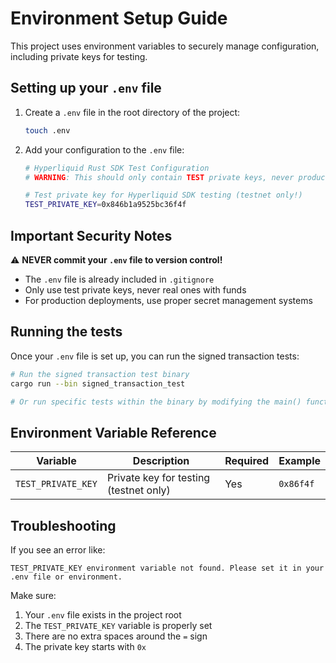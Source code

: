 # Environment Setup Guide

This project uses environment variables to securely manage configuration, including private keys for testing.

## Setting up your `.env` file

1. Create a `.env` file in the root directory of the project:
   ```bash
   touch .env
   ```

2. Add your configuration to the `.env` file:
   ```bash
   # Hyperliquid Rust SDK Test Configuration
   # WARNING: This should only contain TEST private keys, never production keys!
   
   # Test private key for Hyperliquid SDK testing (testnet only!)
   TEST_PRIVATE_KEY=0x846b1a9525bc36f4f
   ```

## Important Security Notes

⚠️ **NEVER commit your `.env` file to version control!**

- The `.env` file is already included in `.gitignore`
- Only use test private keys, never real ones with funds
- For production deployments, use proper secret management systems

## Running the tests

Once your `.env` file is set up, you can run the signed transaction tests:

```bash
# Run the signed transaction test binary
cargo run --bin signed_transaction_test

# Or run specific tests within the binary by modifying the main() function
```

## Environment Variable Reference

| Variable | Description | Required | Example |
|----------|-------------|----------|---------|
| `TEST_PRIVATE_KEY` | Private key for testing (testnet only) | Yes | `0x86f4f` |

## Troubleshooting

If you see an error like:
```
TEST_PRIVATE_KEY environment variable not found. Please set it in your .env file or environment.
```

Make sure:
1. Your `.env` file exists in the project root
2. The `TEST_PRIVATE_KEY` variable is properly set
3. There are no extra spaces around the `=` sign
4. The private key starts with `0x` 